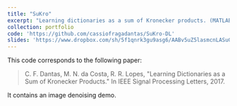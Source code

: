 ```yaml
---
title: "SuKro"
excerpt: "Learning dictionaries as a sum of Kronecker products. (MATLAB)<br/><img src='/images/500x300.png'>"
collection: portfolio
code: 'https://github.com/cassiofragadantas/SuKro-DL'
slides: 'https://www.dropbox.com/sh/5f1qnrk3gu9asg6/AABv5uZ5lasmcnLASuGwpVM4a?preview=2017_SuKro_SPARS.pdf'
---
```


This code corresponds to the following paper:

> C. F. Dantas, M. N. da Costa, R. R. Lopes, "Learning Dictionaries as a Sum of Kronecker Products." In IEEE Signal Processing Letters, 2017.

It contains an image denoising demo.
